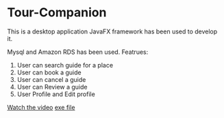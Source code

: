 # Tour-Companion
This is a desktop application
JavaFX framework has been used to develop it.

Mysql and Amazon RDS has been used.
Featrues:
1. User can search guide for a place
2. User can book a guide
3. User can cancel a guide
4. User can Review a guide
5. User Profile and Edit profile

[Watch the video](https://drive.google.com/file/d/1VBCebjyDELJ8dk2e-yOYCF3VOoZ0Uwca/view?usp=share_link)
[exe file](https://drive.google.com/file/d/1BqVAD4QDIiCUfxF_IIhQ5PQ5WTkeCLuI/view?usp=share_link)










